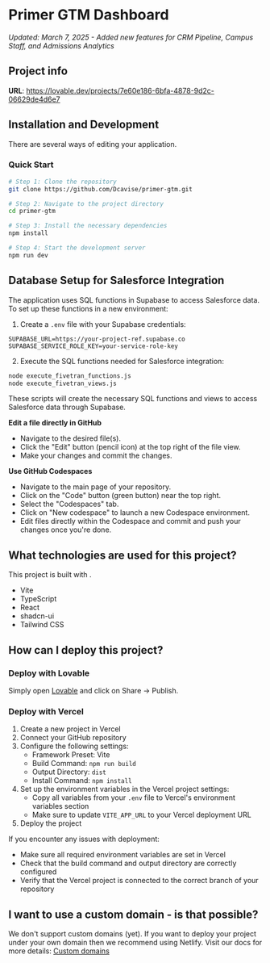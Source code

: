 # Primer GTM Dashboard

*Updated: March 7, 2025 - Added new features for CRM Pipeline, Campus Staff, and Admissions Analytics*

## Project info

**URL**: https://lovable.dev/projects/7e60e186-6bfa-4878-9d2c-06629de4d6e7

## Installation and Development

There are several ways of editing your application.

### Quick Start

```sh
# Step 1: Clone the repository
git clone https://github.com/Dcavise/primer-gtm.git

# Step 2: Navigate to the project directory
cd primer-gtm

# Step 3: Install the necessary dependencies
npm install

# Step 4: Start the development server
npm run dev
```

## Database Setup for Salesforce Integration

The application uses SQL functions in Supabase to access Salesforce data. To set up these functions in a new environment:

1. Create a `.env` file with your Supabase credentials:
```
SUPABASE_URL=https://your-project-ref.supabase.co
SUPABASE_SERVICE_ROLE_KEY=your-service-role-key
```

2. Execute the SQL functions needed for Salesforce integration:
```bash
node execute_fivetran_functions.js
node execute_fivetran_views.js
```

These scripts will create the necessary SQL functions and views to access Salesforce data through Supabase.

**Edit a file directly in GitHub**

- Navigate to the desired file(s).
- Click the "Edit" button (pencil icon) at the top right of the file view.
- Make your changes and commit the changes.

**Use GitHub Codespaces**

- Navigate to the main page of your repository.
- Click on the "Code" button (green button) near the top right.
- Select the "Codespaces" tab.
- Click on "New codespace" to launch a new Codespace environment.
- Edit files directly within the Codespace and commit and push your changes once you're done.

## What technologies are used for this project?

This project is built with .

- Vite
- TypeScript
- React
- shadcn-ui
- Tailwind CSS

## How can I deploy this project?

### Deploy with Lovable

Simply open [Lovable](https://lovable.dev/projects/7e60e186-6bfa-4878-9d2c-06629de4d6e7) and click on Share -> Publish.

### Deploy with Vercel

1. Create a new project in Vercel
2. Connect your GitHub repository
3. Configure the following settings:
   - Framework Preset: Vite
   - Build Command: `npm run build`
   - Output Directory: `dist`
   - Install Command: `npm install`
4. Set up the environment variables in the Vercel project settings:
   - Copy all variables from your `.env` file to Vercel's environment variables section
   - Make sure to update `VITE_APP_URL` to your Vercel deployment URL
5. Deploy the project

If you encounter any issues with deployment:
- Make sure all required environment variables are set in Vercel
- Check that the build command and output directory are correctly configured
- Verify that the Vercel project is connected to the correct branch of your repository

## I want to use a custom domain - is that possible?

We don't support custom domains (yet). If you want to deploy your project under your own domain then we recommend using Netlify. Visit our docs for more details: [Custom domains](https://docs.lovable.dev/tips-tricks/custom-domain/)
